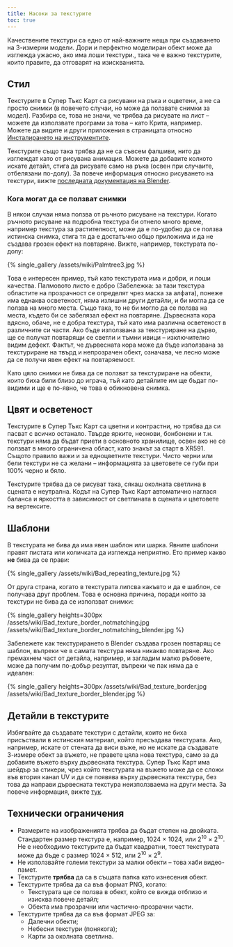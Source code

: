 ```yaml
---
title: Насоки за текстурите
toc: true
---
```

Качествените текстури са едно от най-важните неща при създаването на 3-измерни модели. Дори и перфектно моделиран обект може да изглежда ужасно, ако има лоши текстури., така че е важно текстурите, които правите, да отговарят на изискванията.

## Стил

Текстурите в Супер Тъкс Карт са рисувани на ръка и оцветени, а не са просто снимки (в повечето случаи, но може да ползвате снимки за модел). Разбира се, това не значи, че трябва да рисувате на лист – можете да използвате програми за това – като Крита, например. Можете да видите и други приложения в страницата относно [Инсталирането на инструментите](Installing_Tools).

Текстурите също така трябва да не са съвсем фалшиви, нито да изглеждат като от рисувана анимация. Можете да добавите колкото искате детайл, стига да рисувате само на ръка (освен при случаите, отбелязани по-долу). За повече информация относно рисуването на текстури, вижте [последната документация на Blender](https://docs.blender.org/manual/en/latest/sculpt_paint/texture_paint/index.html).

### Кога могат да се ползват снимки

В някои случаи няма ползва от ръчното рисуване на текстури. Когато ръчното рисуване на подробна текстура би отнело много време, например текстура за растителност, може да е по-удобно да се ползва истинска снимка, стига тя да е достатъчно общо приложима и да не създава грозен ефект на повтаряне. Вижте, например, текстурата по-долу:

{% single_gallery /assets/wiki/Palmtree3.jpg %}

Това е интересен пример, тъй като текстурата има и добри, и лоши качества. Палмовото листо е добро (Забележка: за тази текстура областите на прозрачност се определят чрез маска за алфата), понеже има еднаква осветеност, няма излишни други детайли, и би могла да се ползва на много места. Също така, то не би могло да се ползва на места, където би се забелязал ефект на повтаряне. Дървесната кора вдясно, обаче, не е добра текстура, тъй като има различна осветеност в различните си части. Ако бъде   използвана за текстуриране на дърво, ще се получат повтарящи се светли и тъмни ивици – изключително видим дефект. Фактът, че дървесната кора може да бъде използвана за текстуриране на твърд и непрозрачен обект, означава, че лесно може да се получи явен ефект на повтаряемост.

Като цяло снимки не бива да се ползват за текстуриране на обекти, които биха били близо до играча, тъй като детайлите им ще бъдат по-видими и ще е по-явно, че това е обикновена снимка.

## Цвят и осветеност

Текстурите в Супер Тъкс Карт са цветни и контрастни, но трябва да си пасват с всичко останало. Твърде ярките, неонови, бонбонени и т.н. текстури няма да бъдат приети в основното хранилище, освен ако не се ползват в много ограничена област, като знакът за старт в XR591. Същото правило важи и за едноцветните текстури. Чисто черни или бели текстури не са желани – информацията за цветовете се губи при 100% черно и бяло.

Текстурите трябва да се рисуват така, сякаш околната светлина в сцената е неутрална. Кодът на Супер Тъкс Карт автоматично наглася баланса и яркостта в зависимост от светлината в сцената и цветовете на вертексите.

## Шаблони

В текстурата не бива да има явен шаблон или шарка. Явните шаблони правят пистата или количката да изглежда неприятно. Ето пример какво **не** бива да се прави:

{% single_gallery /assets/wiki/Bad_repeating_texture.jpg %}

От друга страна, когато в текстурата липсва какъвто и да е шаблон, се получава друг проблем. Това е основна причина, поради която за текстури не бива да се използват снимки:

{% single_gallery heights=300px
/assets/wiki/Bad_texture_border_notmatching.jpg
/assets/wiki/Bad_texture_border_notmatching_blender.jpg
%}

Забележете как текстурирането в Blender създава грозен повтарящ се шаблон, въпреки че в самата текстура няма никакво повтаряне. Ако премахнем част от детайла, например, и загладим малко ръбовете, може да получим по-добър резултат, въпреки че пак няма да е идеален:

{% single_gallery heights=300px
/assets/wiki/Bad_texture_border.jpg
/assets/wiki/Bad_texture_border_blender.jpg
%}

## Детайли в текстурите

Избягвайте да създавате текстури с детайли, които не биха присъствали в истинския материал, който пресъздава текстурата. Ако, например, искате от стената да виси въже, но не искате да създавате 3-измере обект за въжето, не правете цяла нова текстура, само за да добавите въжето върху дървесната текстура. Супер Тъкс Карт има шейдър за стикери, чрез който текстурата на въжето може да се сложи във втория канал UV и да се появява върху дървесната текстура, без това да направи дървесната текстура неизползваема на други места. За повече информация, вижте [тук](Texturing#Decals).

## Технически ограничения
* Размерите на изображенията трябва да бъдат степен на двойката. Стандартен размер текстура е, например, 1024 × 1024, или 2<sup>10</sup> × 2<sup>10</sup>. Не е необходимо текстурите да бъдат квадратни, тоест текстурата може да бъде с размер 1024 × 512, или 2<sup>10</sup> × 2<sup>9</sup>.
* Не използвайте големи текстури за малки обекти – това хаби видео-памет.
* Текстурите **трябва** да са в същата папка като изнесения обект.
* Текстурите трябва да са във формат PNG, когато:
    * Текстурата ще се ползва в обект, който се вижда отблизо и изисква повече детайл;
    * Обекта има прозрачни или частично-прозрачни части.
* Текстурите трябва да са във формат JPEG за:
    * Далечни обекти;
    * Небесни текстури (понякога);
    * Карти за околната светлина.
